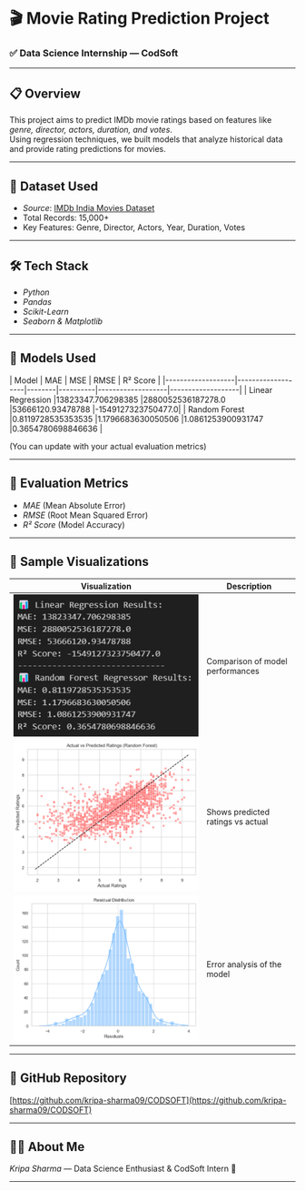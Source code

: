 # 🎬 Movie Rating Prediction Project  
### ✅ Data Science Internship — CodSoft  

---

## 📋 Overview  

This project aims to predict IMDb movie ratings based on features like *genre, director, actors, duration, and votes*.  
Using regression techniques, we built models that analyze historical data and provide rating predictions for movies.  

---

## 📂 Dataset Used  

- *Source*: [IMDb India Movies Dataset](https://www.kaggle.com/datasets/adrianmcmahon/imdb-india-movies)  
- Total Records: 15,000+  
- Key Features: Genre, Director, Actors, Year, Duration, Votes  

---

## 🛠 Tech Stack  

- *Python*  
- *Pandas*  
- *Scikit-Learn*  
- *Seaborn & Matplotlib*  

---

## 🤖 Models Used  
| Model             | MAE               | MSE               |  RMSE             | R² Score          |
|-------------------|-------------------|--------|----------|-------------------|-------------------|
| Linear Regression |13823347.706298385 |2880052536187278.0 |53666120.93478788  |-1549127323750477.0|
| Random Forest     |0.8119728535353535 |1.1796683630050506 |1.0861253900931747 |0.3654780698846636 |

(You can update with your actual evaluation metrics)  

---

## 🎯 Evaluation Metrics  

- *MAE* (Mean Absolute Error)  
- *RMSE* (Root Mean Squared Error)  
- *R² Score* (Model Accuracy)  

---

## 📸 Sample Visualizations  

  

| Visualization                              | Description                       |
|--------------------------------------------|-----------------------------------|
|![](screenshots/Model_Results.png )         | Comparison of model performances  |
|![](screenshots/Actual_vs_Predicted.png )   | Shows predicted ratings vs actual |
|![](screenshots/Residual_plot.png )         | Error analysis of the model       |

---

## 🔗 GitHub Repository  

[https://github.com/kripa-sharma09/CODSOFT](https://github.com/kripa-sharma09/CODSOFT)  

---

## 👩‍💻 About Me  

*Kripa Sharma* — Data Science Enthusiast & CodSoft Intern 💖  

---